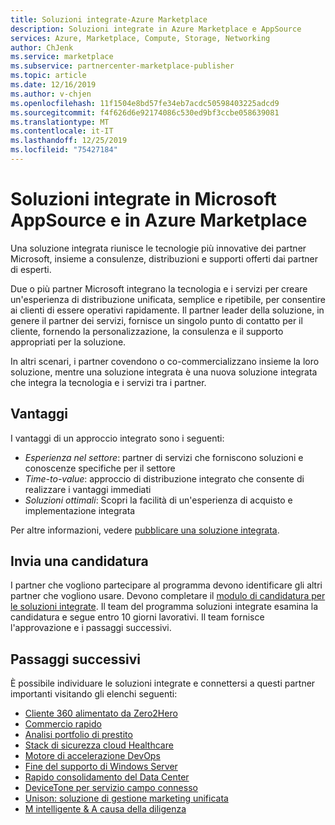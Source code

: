 ```yaml
---
title: Soluzioni integrate-Azure Marketplace
description: Soluzioni integrate in Azure Marketplace e AppSource
services: Azure, Marketplace, Compute, Storage, Networking
author: ChJenk
ms.service: marketplace
ms.subservice: partnercenter-marketplace-publisher
ms.topic: article
ms.date: 12/16/2019
ms.author: v-chjen
ms.openlocfilehash: 11f1504e8bd57fe34eb7acdc50598403225adcd9
ms.sourcegitcommit: f4f626d6e92174086c530ed9bf3ccbe058639081
ms.translationtype: MT
ms.contentlocale: it-IT
ms.lasthandoff: 12/25/2019
ms.locfileid: "75427184"
---
```

# <a name="integrated-solutions-in-microsoft-appsource-and-azure-marketplace"></a>Soluzioni integrate in Microsoft AppSource e in Azure Marketplace

Una soluzione integrata riunisce le tecnologie più innovative dei partner Microsoft, insieme a consulenze, distribuzioni e supporti offerti dai partner di esperti.

Due o più partner Microsoft integrano la tecnologia e i servizi per creare un'esperienza di distribuzione unificata, semplice e ripetibile, per consentire ai clienti di essere operativi rapidamente.  Il partner leader della soluzione, in genere il partner dei servizi, fornisce un singolo punto di contatto per il cliente, fornendo la personalizzazione, la consulenza e il supporto appropriati per la soluzione.

In altri scenari, i partner covendono o co-commercializzano insieme la loro soluzione, mentre una soluzione integrata è una nuova soluzione integrata che integra la tecnologia e i servizi tra i partner.

## <a name="advantages"></a>Vantaggi

I vantaggi di un approccio integrato sono i seguenti:

* *Esperienza nel settore*: partner di servizi che forniscono soluzioni e conoscenze specifiche per il settore
* *Time-to-value*: approccio di distribuzione integrato che consente di realizzare i vantaggi immediati
* *Soluzioni ottimali*: Scopri la facilità di un'esperienza di acquisto e implementazione integrata

Per altre informazioni, vedere [pubblicare una soluzione integrata](https://docs.microsoft.com/azure/marketplace/integrated-solutions-for-publishers).

## <a name="submit-a-nomination"></a>Invia una candidatura

I partner che vogliono partecipare al programma devono identificare gli altri partner che vogliono usare. Devono completare il [modulo di candidatura per le soluzioni integrate](https://assetsprod.microsoft.com/mpn/integrated-solutions-partner-nomination.docx). Il team del programma soluzioni integrate esamina la candidatura e segue entro 10 giorni lavorativi. Il team fornisce l'approvazione e i passaggi successivi.

## <a name="next-steps"></a>Passaggi successivi

È possibile individuare le soluzioni integrate e connettersi a questi partner importanti visitando gli elenchi seguenti:

* [Cliente 360 alimentato da Zero2Hero](https://azuremarketplace.microsoft.com/marketplace/consulting-services/bardess.customer-360-powered-by-zero2hero)
* [Commercio rapido](https://azuremarketplace.microsoft.com/marketplace/consulting-services/publicis-sapient.rapid_commerce)
* [Analisi portfolio di prestito](https://azuremarketplace.microsoft.com/marketplace/consulting-services/rcg-us.rcg-enable-credit-analytics)
* [Stack di sicurezza cloud Healthcare](https://azuremarketplace.microsoft.com/marketplace/consulting-services/xentit.azure-xentit-trendmicro-qualys-hcss-12months)
* [Motore di accelerazione DevOps](https://azuremarketplace.microsoft.com/marketplace/consulting-services/sirrus7.sirrus7-devops-acceleration-engine?search=devops%20acceleration%20engine&page=1)
* [Fine del supporto di Windows Server](https://azuremarketplace.microsoft.com/marketplace/consulting-services/new-signature.eos_appfactory)
* [Rapido consolidamento del Data Center](https://azuremarketplace.microsoft.com/marketplace/consulting-services/rivermeadowsoftwareinc.rapid-datacenter-consolidation-jumpstart?flightCodes=100discovermigrate)
* [DeviceTone per servizio campo connesso](https://azuremarketplace.microsoft.com/marketplace/apps/marketplaceprodware.devicetone_iot_for_connected_field_service?tab=Overview)
* [Unison: soluzione di gestione marketing unificata](https://appsource.microsoft.com/marketplace/consulting-services/barhead_solutions.unison_p2p?pub_source=email&pub_status=success)
* [M intelligente & A causa della diligenza](https://azuremarketplace.microsoft.com/marketplace/consulting-services/avanadeinc.intelligent_ma_due_diligence)
